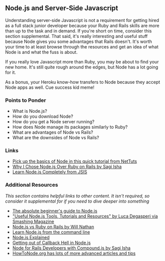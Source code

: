 ## Node.js and Server-Side Javascript

Understanding server-side Javascript is not a requirement for getting hired as a full stack junior developer because your Ruby and Rails skills are more than up to the task and in demand.  If you're short on time, consider this section supplemental.  That said, it's really interesting and useful stuff because Node gives you some advantages that Rails doesn't.  It's worth your time to at least browse through the resources and get an idea of what Node is and what the fuss is about.

If you really love Javascript more than Ruby, you may be about to find your new home.  It's still quite rough around the edges, but Node has a lot going for it.  

As a bonus, your Heroku know-how transfers to Node because they accept Node apps as well.  Cue success kid meme!

### Points to Ponder

* What is Node.js?
* How do you download Node?
* How do you get a Node server running?
* How does Node manage its packages similarly to Ruby?
* What are advantages of Node vs Rails? 
* What are the downsides of Node vs Rails?

### Links

* [Pick up the basics of Node in this quick tutorial from NetTuts](http://net.tutsplus.com/tutorials/javascript-ajax/node-js-for-beginners/)
* [Why I Chose Node.js Over Ruby on Rails by Sagi Isha](https://medium.com/what-i-learned-building/905b0d7d15c3)
* [Learn Node.js Completely from JSIS](http://javascriptissexy.com/learn-node-js-completely-and-with-confidence/)

### Additional Resources

*This section contains helpful links to other content. It isn't required, so consider it supplemental for if you need to dive deeper into something*


* [The absolute beginner's guide to Node.js](http://blog.modulus.io/absolute-beginners-guide-to-nodejs)
* ["Useful Node.js Tools, Tutorials and Resources" by Luca Degasperi via Smashing Magazine](http://coding.smashingmagazine.com/2011/09/16/useful-node-js-tools-tutorials-and-resources/)
* [Node.js vs Ruby on Rails by Will Nathan](http://willnathan.com/nodejs-vs-ruby-on-rails)
* [Learn Node.js from the command line](https://github.com/rvagg/learnyounode)
* [Node.js Explained](http://kunkle.org/nodejs-explained-pres/)
* [Getting out of Callback Hell in Node.js](http://strongloop.com/strongblog/node-js-callback-hell-promises-generators/)
* [Node for Rails Developers with Compound.js by Sagi Isha](https://medium.com/what-i-learned-building/e490fb9c0c73)
* [HowToNode.org has lots of more advanced articles and tips](http://howtonode.org/)
